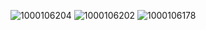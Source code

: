 ![1000106204](https://github.com/user-attachments/assets/4a577461-dacd-4d18-bd47-11809d4a0090)
![1000106202](https://github.com/user-attachments/assets/2be4aac8-1fb2-4757-baaa-af15967eae78)
![1000106178](https://github.com/user-attachments/assets/b6c75111-0c09-44a8-9491-3367f0658f25)
